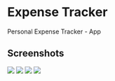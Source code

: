 # Expense Tracker

Personal Expense Tracker - App

## Screenshots
![](screenshots/Screenshot_1750325385.png) ![](screenshots/Screenshot_1750325441.png) ![](screenshots/Screenshot_1750325453.png) ![](screenshots/Screenshot_1750325462.png)